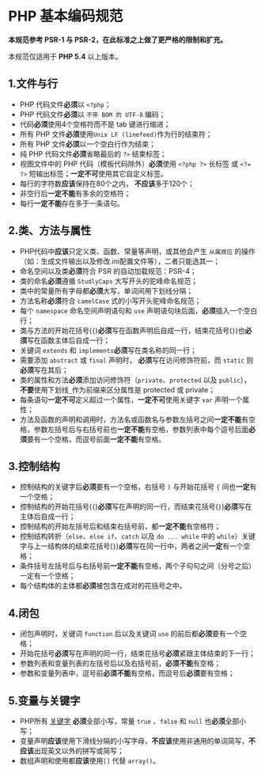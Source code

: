 # PHP 基本编码规范

**本规范参考 PSR-1 与 PSR-2，在此标准之上做了更严格的限制和扩充。**

本规范仅适用于 **PHP 5.4** 以上版本。

## 1.文件与行

- PHP 代码文件**必须**以 `<?php`；
- PHP 代码文件**必须**以 `不带 BOM 的 UTF-8` 编码；
- 代码**必须**使用4个空格符而不是 tab 键进行缩进；
- 所有 PHP 文件**必须**使用`Unix LF (linefeed)`作为行的结束符；
- 所有 PHP 文件**必须**以一个空白行作为结束；
- 纯 PHP 代码文件**必须**省略最后的 `?>` 结束标签；
- 视图文件中的 PHP 代码（模板代码除外）**必须**使用 `<?php ?>` 长标签 或 `<?= ?>` 短输出标签；**一定不可**使用其它自定义标签。
- 每行的字符数**应该**保持在80个之内， **不应该**多于120个；
- 非空行后**一定不能**有多余的空格符；
- 每行**一定不能**存在多于一条语句。

## 2.类、方法与属性

- PHP代码中**应该**只定义类、函数、常量等声明，或其他会产生 `从属效应` 的操作（如：生成文件输出以及修改.ini配置文件等），二者只能选其一；
- 命名空间以及类**必须**符合 PSR 的自动加载规范：PSR-4；
- 类的命名**必须**遵循 `StudlyCaps` 大写开头的驼峰命名规范；
- 类中的常量所有字母都**必须**大写，单词间用下划线分隔；
- 方法名称**必须**符合 `camelCase` 式的小写开头驼峰命名规范；
- 每个 `namespace` 命名空间声明语句和 `use` 声明语句块后面，**必须**插入一个空白行；
- 类与方法的开始花括号(`{`)**必须**写在函数声明后自成一行，结束花括号(`}`)也**必须**写在函数主体后自成一行；
- 关键词 `extends` 和 `implements`**必须**写在类名称的同一行；
- 需要添加 `abstract` 或 `final` 声明时， **必须**写在访问修饰符前，而 `static` 则**必须**写在其后；
- 类的属性和方法**必须**添加访问修饰符（`private`、`protected` 以及 `public`），**不要**使用下划线`_`作为前缀来区分属性是 protected 或 private；
- 每条语句**一定不可**定义超过一个属性，**一定不可**使用关键字 `var` 声明一个属性；
- 方法及函数的声明和调用时，方法名或函数名与参数左括号之间**一定不能**有空格，参数左括号后与右括号前也**一定不能**有空格，参数列表中每个逗号后面**必须**要有一个空格，而逗号前面**一定不能**有空格。

## 3.控制结构

- 控制结构的关键字后**必须**要有一个空格，右括号 `)` 与开始花括号 `{` 间也**一定**有一个空格；
- 控制结构的开始花括号(`{`)**必须**写在声明的同一行，而结束花括号(`}`)**必须**写在主体后自成一行；
- 控制结构的开始左括号后和结束右括号前，都**一定不能**有空格符；
- 控制结构转折（`else`、`else if`、`catch` 以及 `do ... while` 中的 `while`）关键字与上一结构体的结束花括号(`}`)**必须**写在同一行中，两者之间**一定**有一个空格；
- 条件括号左括号后与右括号前**一定不能**有空格，两个子句句之间（分号之后）一定有一个空格；
- 每个结构体的主体都**必须**被包含在成对的花括号之中。

## 4.闭包

- 闭包声明时，关键词 `function` 后以及关键词 `use` 的前后都**必须**要有一个空格；
- 开始花括号**必须**写在声明的同一行，结束花括号**必须**紧跟主体结束的下一行；
- 参数列表和变量列表的左括号后以及右括号前，**必须不能**有空格；
- 参数和变量列表中，逗号前**必须不能**有空格，而逗号后**必须**要有空格；

## 5.变量与关键字

- PHP所有 [关键字](http://php.net/manual/en/reserved.keywords.php) **必须**全部小写，常量 `true` 、`false` 和 `null` 也**必须**全部小写；
- 变量声明**应该**使用下滑线分隔的小写字母，**不应该**使用非通用的单词简写，**不应该**出现英文以外的拼写或简写；
- 数组声明和使用都**应该**使用`[]` 代替 `array()`。